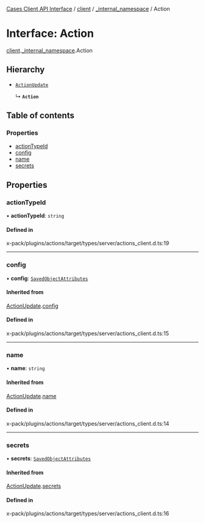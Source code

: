 [Cases Client API Interface](../README.md) / [client](../modules/client.md) / [\_internal\_namespace](../modules/client._internal_namespace.md) / Action

# Interface: Action

[client](../modules/client.md).[_internal_namespace](../modules/client._internal_namespace.md).Action

## Hierarchy

- [`ActionUpdate`](client._internal_namespace.ActionUpdate.md)

  ↳ **`Action`**

## Table of contents

### Properties

- [actionTypeId](client._internal_namespace.Action.md#actiontypeid)
- [config](client._internal_namespace.Action.md#config)
- [name](client._internal_namespace.Action.md#name)
- [secrets](client._internal_namespace.Action.md#secrets)

## Properties

### actionTypeId

• **actionTypeId**: `string`

#### Defined in

x-pack/plugins/actions/target/types/server/actions_client.d.ts:19

___

### config

• **config**: [`SavedObjectAttributes`](client._internal_namespace.SavedObjectAttributes.md)

#### Inherited from

[ActionUpdate](client._internal_namespace.ActionUpdate.md).[config](client._internal_namespace.ActionUpdate.md#config)

#### Defined in

x-pack/plugins/actions/target/types/server/actions_client.d.ts:15

___

### name

• **name**: `string`

#### Inherited from

[ActionUpdate](client._internal_namespace.ActionUpdate.md).[name](client._internal_namespace.ActionUpdate.md#name)

#### Defined in

x-pack/plugins/actions/target/types/server/actions_client.d.ts:14

___

### secrets

• **secrets**: [`SavedObjectAttributes`](client._internal_namespace.SavedObjectAttributes.md)

#### Inherited from

[ActionUpdate](client._internal_namespace.ActionUpdate.md).[secrets](client._internal_namespace.ActionUpdate.md#secrets)

#### Defined in

x-pack/plugins/actions/target/types/server/actions_client.d.ts:16
